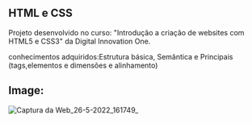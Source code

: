 ## HTML e CSS

Projeto desenvolvido no curso: "Introdução a criação de websites com HTML5 e CSS3" da Digital Innovation One. 


conhecimentos adquiridos:Estrutura básica, Semântica e Principais (tags,elementos e dimensões e alinhamento)


## Image: 


![Captura da Web_26-5-2022_161749_](https://user-images.githubusercontent.com/105667364/170570680-b7ff39db-e612-462c-8a4d-6c955cd878b3.jpeg)
